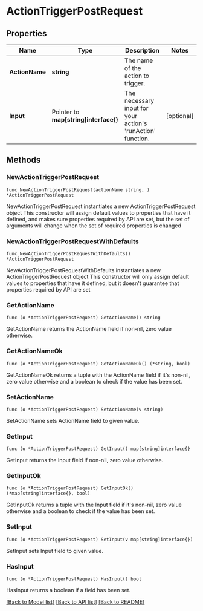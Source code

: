# ActionTriggerPostRequest

## Properties

Name | Type | Description | Notes
------------ | ------------- | ------------- | -------------
**ActionName** | **string** | The name of the action to trigger. | 
**Input** | Pointer to **map[string]interface{}** | The necessary input for your action&#39;s &#39;runAction&#39; function. | [optional] 

## Methods

### NewActionTriggerPostRequest

`func NewActionTriggerPostRequest(actionName string, ) *ActionTriggerPostRequest`

NewActionTriggerPostRequest instantiates a new ActionTriggerPostRequest object
This constructor will assign default values to properties that have it defined,
and makes sure properties required by API are set, but the set of arguments
will change when the set of required properties is changed

### NewActionTriggerPostRequestWithDefaults

`func NewActionTriggerPostRequestWithDefaults() *ActionTriggerPostRequest`

NewActionTriggerPostRequestWithDefaults instantiates a new ActionTriggerPostRequest object
This constructor will only assign default values to properties that have it defined,
but it doesn't guarantee that properties required by API are set

### GetActionName

`func (o *ActionTriggerPostRequest) GetActionName() string`

GetActionName returns the ActionName field if non-nil, zero value otherwise.

### GetActionNameOk

`func (o *ActionTriggerPostRequest) GetActionNameOk() (*string, bool)`

GetActionNameOk returns a tuple with the ActionName field if it's non-nil, zero value otherwise
and a boolean to check if the value has been set.

### SetActionName

`func (o *ActionTriggerPostRequest) SetActionName(v string)`

SetActionName sets ActionName field to given value.


### GetInput

`func (o *ActionTriggerPostRequest) GetInput() map[string]interface{}`

GetInput returns the Input field if non-nil, zero value otherwise.

### GetInputOk

`func (o *ActionTriggerPostRequest) GetInputOk() (*map[string]interface{}, bool)`

GetInputOk returns a tuple with the Input field if it's non-nil, zero value otherwise
and a boolean to check if the value has been set.

### SetInput

`func (o *ActionTriggerPostRequest) SetInput(v map[string]interface{})`

SetInput sets Input field to given value.

### HasInput

`func (o *ActionTriggerPostRequest) HasInput() bool`

HasInput returns a boolean if a field has been set.


[[Back to Model list]](../README.md#documentation-for-models) [[Back to API list]](../README.md#documentation-for-api-endpoints) [[Back to README]](../README.md)


